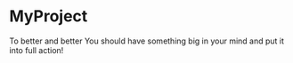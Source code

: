# MyProject
To better and better
You should have something big in your mind and put it into full action!
